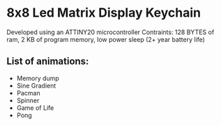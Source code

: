 # 8x8 Led Matrix Display Keychain

Developed using an ATTINY20 microcontroller
Contraints: 128 BYTES of ram, 2 KB of program memory, low power sleep (2+ year battery life)

List of animations:
-------------------

 * Memory dump
 * Sine Gradient
 * Pacman
 * Spinner
 * Game of Life
 * Pong

